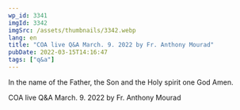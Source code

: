 ```yaml
---
wp_id: 3341
imgId: 3342
imgSrc: /assets/thumbnails/3342.webp
lang: en
title: "COA live Q&A March. 9. 2022 by Fr. Anthony Mourad"
pubDate: 2022-03-15T14:16:47
tags: ["q&a"]
---
```


<!-- page: 6 -->

<p>In the name of the Father, the Son and the Holy spirit one God Amen.</p>
<p>COA live Q&amp;A March. 9. 2022 by Fr. Anthony Mourad</p>
